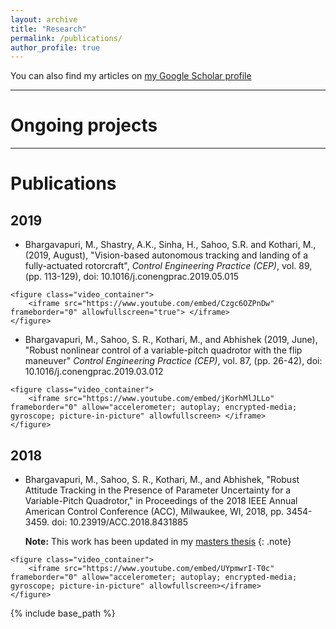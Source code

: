 ```yaml
---
layout: archive
title: "Research"
permalink: /publications/
author_profile: true
---
```


You can also find my articles on [my Google Scholar profile](https://scholar.google.co.in/citations?user=aPGRPi4AAAAJ&hl=en&authuser=1)

<!-- blank line -->
----
<!-- blank line -->

Ongoing projects
=====

<!-- blank line -->
----
<!-- blank line -->

Publications
=====

## 2019

* Bhargavapuri, M., Shastry, A.K., Sinha, H., Sahoo, S.R. and Kothari, M., (2019, August), "Vision-based autonomous tracking and landing of a fully-actuated rotorcraft", _Control Engineering Practice (CEP)_, vol. 89, (pp. 113-129), doi: 10.1016/j.conengprac.2019.05.015
<!-- blank line -->
	<figure class="video_container">
  		<iframe src="https://www.youtube.com/embed/Czgc6OZPnDw" frameborder="0" allowfullscreen="true"> </iframe>
	</figure>
<!-- blank line -->

* Bhargavapuri, M., Sahoo, S. R., Kothari, M., and Abhishek (2019, June), "Robust nonlinear control of a variable-pitch quadrotor with the flip maneuver" _Control Engineering Practice (CEP)_, vol. 87, (pp. 26-42), doi: 10.1016/j.conengprac.2019.03.012
<!-- blank line -->
	<figure class="video_container">
		<iframe src="https://www.youtube.com/embed/jKorhMlJLLo" frameborder="0" allow="accelerometer; autoplay; encrypted-media; gyroscope; picture-in-picture" allowfullscreen> </iframe>
	</figure>
<!-- blank line -->

## 2018

* Bhargavapuri, M., Sahoo, S. R., Kothari, M., and Abhishek, "Robust Attitude Tracking in the Presence of Parameter Uncertainty for a Variable-Pitch Quadrotor," in Proceedings of the 2018 IEEE Annual American Control Conference (ACC), Milwaukee, WI, 2018, pp. 3454-3459.
doi: 10.23919/ACC.2018.8431885

	**Note:** This work has been updated in my [masters thesis](http://mahathi1992.github.io/files/mtech_thesis.pdf)
	{: .note}

<!-- blank line -->
	<figure class="video_container">
		<iframe src="https://www.youtube.com/embed/UYpmwrI-T0c" frameborder="0" allow="accelerometer; autoplay; encrypted-media; gyroscope; picture-in-picture" allowfullscreen></iframe>
	</figure>
<!-- blank line -->

{% include base_path %}

<!-- {% for post in site.publications reversed %}
  {% include archive-single.html %}
{% endfor %}

-->


